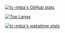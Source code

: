 [![tc-imba's GitHub stats](https://github-readme-stats-peach-two.vercel.app/api?username=tc-imba&show_icons=true&theme=onedark)](https://github.com/anuraghazra/github-readme-stats)

[![Top Langs](https://github-readme-stats-peach-two.vercel.app/api/top-langs/?username=tc-imba&langs_count=10&layout=compact&theme=onedark)](https://github.com/anuraghazra/github-readme-stats)

[![tc-imba's wakatime stats](https://github-readme-stats-tc-imba.vercel.app/api/wakatime?username=tcimba&layout=compact&theme=onedark)](https://github.com/anuraghazra/github-readme-stats)
